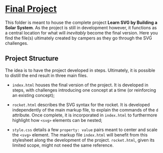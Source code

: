 # [Final Project](https://codepen.io/borntofrappe/full/gJpKxx)

This folder is meant to house the complete project **Learn SVG by Building a Solar System**. As the project is still in development however, it functions as a central location for what will _inevitably_ become the final version. Here you find the file(s) ultimately created by campers as they go through the SVG challenges.

## Project Structure

The idea is to have the project developed in steps. Ultimately, it is possible to distill the end result in three main files.

- `index.html` houses the final version of the project. It is developed in steps, with challenges introducing one concept at a time (or reinforcing an existing concept);

- `rocket.html` describes the SVG syntax for the rocket. It is developed independently of the main markup file, to explain the commands of the `d` attribute. Once complete, it is incorporated in `index.html` to furthermore highlight how `<svg>` elements can be nested;

- `style.css` details a few `property: value` pairs meant to center and scale the `<svg>` element. The markup file `index.html` will benefit from this stylesheet along the development of the project. `rocket.html`, given its limited scope, might not need the same reference.